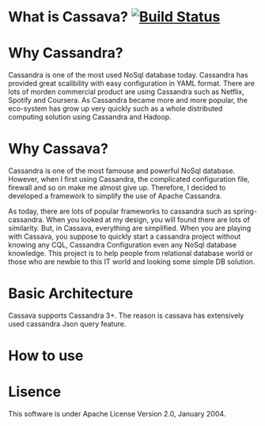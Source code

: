 # What is Cassava? [![Build Status](https://travis-ci.org/alvindaiyan/cassava.svg?branch=master)](https://travis-ci.org/alvindaiyan/cassava)

# Why Cassandra?

Cassandra is one of the most used NoSql database today. Cassandra has provided great scalibility with easy configuration in YAML format. There are lots of morden commercial product are using Cassandra such as Netflix, Spotify and Coursera. As Cassandra became more and more popular, the eco-system has grow up very quickly such as a whole distributed computing solution using Cassandra and Hadoop. 

# Why Cassava?

Cassandra is one of the most famouse and powerful NoSql database. However, when I first using Cassandra, the complicated configuration file, firewall and so on make me almost give up. Therefore, I decided to developed a framework to simplify the use of Apache Cassandra.

As today, there are lots of popular frameworks to cassandra such as spring-cassandra. When you looked at my design, you will found there are lots of similarity. But, in Cassava, everything are simplified. When you are playing with Cassava, you suppose to quickly start a cassandra project without knowing any CQL, Cassandra Configuration even any NoSql database knowledge. This project is to help people from relational database world or those who are newbie to this IT world and looking some simple DB solution.

# Basic Architecture

Cassava supports Cassandra 3+. The reason is cassava has extensively used cassandra Json query feature.

# How to use

# Lisence

This software is under Apache License Version 2.0, January 2004.
